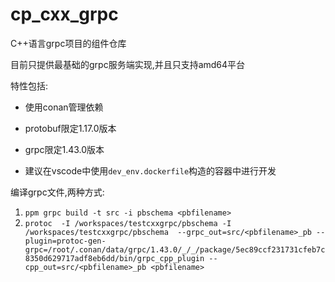 # cp_cxx_grpc

C++语言grpc项目的组件仓库

目前只提供最基础的grpc服务端实现,并且只支持amd64平台

特性包括:

+ 使用conan管理依赖

+ protobuf限定1.17.0版本
+ grpc限定1.43.0版本

+ 建议在vscode中使用`dev_env.dockerfile`构造的容器中进行开发

编译grpc文件,两种方式:

1. `ppm grpc build -t src -i pbschema <pbfilename>`
2. `protoc  -I /workspaces/testcxxgrpc/pbschema -I /workspaces/testcxxgrpc/pbschema  --grpc_out=src/<pbfilename>_pb --plugin=protoc-gen-grpc=/root/.conan/data/grpc/1.43.0/_/_/package/5ec89ccf231731cfeb7c8350d629717adf8eb6dd/bin/grpc_cpp_plugin --cpp_out=src/<pbfilename>_pb <pbfilename>`